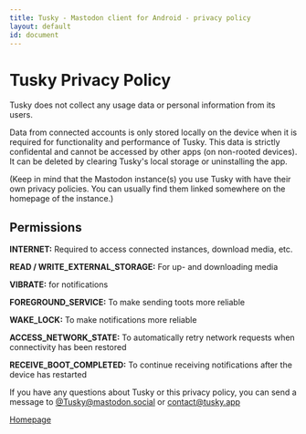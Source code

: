 ```yaml
---
title: Tusky - Mastodon client for Android - privacy policy
layout: default
id: document
---
```

<main>

  <h1>Tusky Privacy Policy</h1>

  <p>Tusky does not collect any usage data or personal information from its users.</p>

  <p>Data from connected accounts is only stored locally on the device when it is required for functionality and
    performance of Tusky.
    This data is strictly confidental and cannot be accessed by other apps (on non-rooted devices).
    It can be deleted by clearing Tusky's local storage or uninstalling the app.</p>

  <p>(Keep in mind that the Mastodon instance(s) you use Tusky with have their own privacy policies.
    You can usually find them linked somewhere on the homepage of the instance.)</p>

  <h2>Permissions</h2>

  <p><strong>INTERNET:</strong> Required to access connected instances, download media, etc.</p>
  <p><strong>READ / WRITE_EXTERNAL_STORAGE:</strong> For up- and downloading media </p>
  <p><strong>VIBRATE:</strong> for notifications</p>
  <p><strong>FOREGROUND_SERVICE:</strong> To make sending toots more reliable</p>
  <p><strong>WAKE_LOCK:</strong> To make notifications more reliable</p>
  <p><strong>ACCESS_NETWORK_STATE:</strong> To automatically retry network requests when connectivity has been
    restored</p>
  <p><strong>RECEIVE_BOOT_COMPLETED:</strong> To continue receiving notifications after the device has restarted
  </p>
  <p>If you have any questions about Tusky or this privacy policy, you can send a message to
    <a href="https://mastodon.social/@Tusky" rel="me">@Tusky@mastodon.social</a>
    or <a href="mailto:contact@tusky.app">contact@tusky.app</a></p>
  <p><a href="/">Homepage</a></p>
</main>
